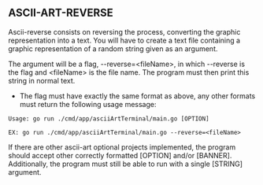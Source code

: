 ## ASCII-ART-REVERSE

Ascii-reverse consists on reversing the process, converting the graphic representation into a text. You will have to create a text file containing a graphic representation of a random string given as an argument.

The argument will be a flag, --reverse=\<fileName\>, in which --reverse is the flag and \<fileName\> is the file name. The program must then print this string in normal text.

- The flag must have exactly the same format as above, any other formats must return the following usage message:
```
Usage: go run ./cmd/app/asciiArtTerminal/main.go [OPTION]

EX: go run ./cmd/app/asciiArtTerminal/main.go --reverse=<fileName>
```
If there are other ascii-art optional projects implemented, the program should accept other correctly formatted [OPTION] and/or [BANNER].\
Additionally, the program must still be able to run with a single [STRING] argument.